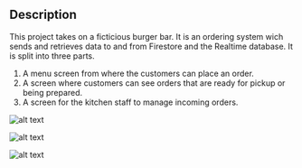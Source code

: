## Description

This project takes on a ficticious burger bar. It is an ordering system wich sends and retrieves data to and from Firestore and the Realtime database. It is split into three parts. 

1. A menu screen from where the customers can place an order.
2. A screen where customers can see orders that are ready for pickup or being prepared.
3. A screen for the kitchen staff to manage incoming orders.


![alt text](https://www.emilschultz.com/9c840a00f6d7c02e6947.jpg)


![alt text](https://www.emilschultz.com/b26e955a518dadcc64d2.jpg)


![alt text](https://www.emilschultz.com/054c111cc6f875286063.jpg)
